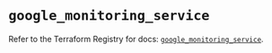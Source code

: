 # `google_monitoring_service`

Refer to the Terraform Registry for docs: [`google_monitoring_service`](https://registry.terraform.io/providers/hashicorp/google-beta/6.28.0/docs/resources/google_monitoring_service).
